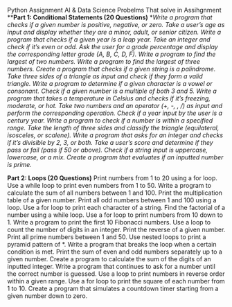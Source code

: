 Python Assignment
AI & Data Science
Probelms That solve in Assihgnment
****Part 1: Conditional Statements (20 Questions)**
**Write a program that checks if a given number is positive, negative, or zero.
Take a user’s age as input and display whether they are a minor, adult, or senior citizen.
Write a program that checks if a given year is a leap year.
Take an integer and check if it’s even or odd.
Ask the user for a grade percentage and display the corresponding letter grade (A, B, C, D, F).
Write a program to find the largest of two numbers.
Write a program to find the largest of three numbers.
Create a program that checks if a given string is a palindrome.
Take three sides of a triangle as input and check if they form a valid triangle.
Write a program to determine if a given character is a vowel or consonant.
Check if a given number is a multiple of both 3 and 5.
Write a program that takes a temperature in Celsius and checks if it’s freezing, moderate, or hot.
Take two numbers and an operator (+, -, *, /) as input and perform the corresponding operation.
Check if a year input by the user is a century year.
Write a program to check if a number is within a specified range.
Take the length of three sides and classify the triangle (equilateral, isosceles, or scalene).
Write a program that asks for an integer and checks if it’s divisible by 2, 3, or both.
Take a user’s score and determine if they pass or fail (pass if 50 or above).
Check if a string input is uppercase, lowercase, or a mix.
Create a program that evaluates if an inputted number is prime.**

**Part 2: Loops (20 Questions)**
Print numbers from 1 to 20 using a for loop.
Use a while loop to print even numbers from 1 to 50.
Write a program to calculate the sum of all numbers between 1 and 100.
Print the multiplication table of a given number.
Print all odd numbers between 1 and 100 using a loop.
Use a for loop to print each character of a string.
Find the factorial of a number using a while loop.
Use a for loop to print numbers from 10 down to 1.
Write a program to print the first 10 Fibonacci numbers.
Use a loop to count the number of digits in an integer.
Print the reverse of a given number.
Print all prime numbers between 1 and 50.
Use nested loops to print a pyramid pattern of *.
Write a program that breaks the loop when a certain condition is met.
Print the sum of even and odd numbers separately up to a given number.
Create a program to calculate the sum of the digits of an inputted integer.
Write a program that continues to ask for a number until the correct number is guessed.
Use a loop to print numbers in reverse order within a given range.
Use a for loop to print the square of each number from 1 to 10.
Create a program that simulates a countdown timer starting from a given number down to zero.
